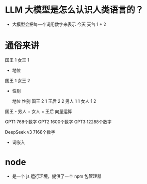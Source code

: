 # LLM 大模型是怎么认识人类语言的？
- 大模型会把每一个词用数字来表示
今天 天气
 1 + 2

# 通俗来讲

国王 1
女王 1
 
- 地位

国王 1
女王 2

- 性别

   地位 性别
国王 2   1
王后 2   2
男人 1   1
女人 1   2

国王 - 男人 + 女人 = 王后    向量运算

GPT1 768个数字
GPT2 1600个数字
GPT3 12288个数字

DeepSeek v3 7168个数字


- 词嵌入

# node
- 是一个 js 运行环境，提供了一个 npm 包管理器 